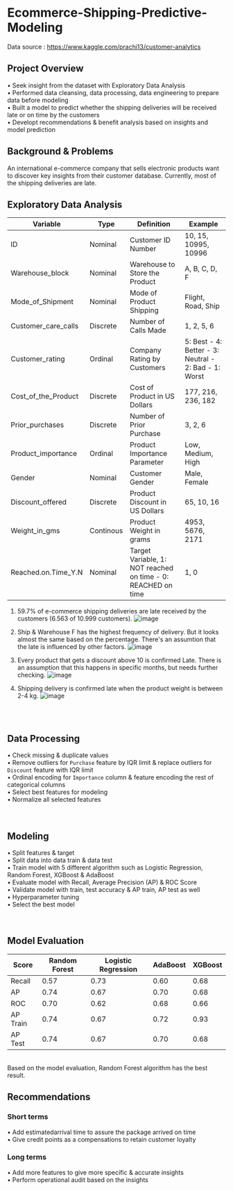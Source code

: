 # Ecommerce-Shipping-Predictive-Modeling
Data source : https://www.kaggle.com/prachi13/customer-analytics

## **Project Overview** 
• Seek insight from the dataset with Exploratory Data Analysis <br>
• Performed data cleansing, data processing, data engineering to prepare data before modeling <br>
• Built a model to predict whether the shipping deliveries will be received late or on time by the customers <br>
• Developt  recommendations & benefit analysis based on insights and model prediction 
<br>
## **Background & Problems**
An international e-commerce company that sells electronic products want to discover key insights from their customer database. Currently, most of the shipping deliveries are late. 
<br>
## **Exploratory Data Analysis**
| Variable | Type | Definition | Example |
| ----------- | ----------- | ----------- | ----------- |
| ID | Nominal | Customer ID Number | 10, 15, 10995, 10996
| Warehouse_block | Nominal | Warehouse to Store the Product | A, B, C, D, F
| Mode_of_Shipment | Nominal | Mode of Product Shipping | Flight, Road, Ship
| Customer_care_calls | Discrete | Number of Calls Made | 1, 2, 5, 6
| Customer_rating | Ordinal | Company Rating by Customers | 5: Best - 4: Better - 3: Neutral - 2: Bad - 1: Worst
| Cost_of_the_Product | Discrete | Cost of Product in US Dollars | 177, 216, 236, 182
| Prior_purchases | Discrete | Number of Prior Purchase | 3, 2, 6
| Product_importance | Ordinal | Product Importance Parameter | Low, Medium, High
| Gender | Nominal | Customer Gender | Male, Female
| Discount_offered | Discrete | Product Discount in US Dollars | 65, 10, 16
| Weight_in_gms | Continous | Product Weight in grams | 4953, 5676, 2171
| Reached.on.Time_Y.N | Nominal | Target Variable, 1: NOT reached on time - 0: REACHED on time | 1, 0

1. 59.7% of e-commerce shipping deliveries are late received by the customers (6.563 of 10.999 customers).
![image](https://user-images.githubusercontent.com/80570935/126962808-11ff1d40-e71b-4d71-b0ed-e561ae408e3a.png)

2. Ship & Warehouse F has the highest frequency of delivery. But it looks almost the same based on the percentage. There's an assumtion that the late is influenced by other factors.
![image](https://user-images.githubusercontent.com/80570935/126960264-5f61c973-91f9-4ab3-b1a3-ca4f236ec0a4.png)

3. Every product that gets a discount above 10 is confirmed Late. There is an assumption that this happens in specific months, but needs further checking. 
![image](https://user-images.githubusercontent.com/80570935/126960668-055ad318-7bd9-4674-a2c5-73211b8215e6.png)

4. Shipping delivery is confirmed late when the product weight is between 2-4 kg.
![image](https://user-images.githubusercontent.com/80570935/126961078-28049344-6c62-4168-b92e-c347c8b80930.png)

<br><br>
## **Data Processing**<br>
• Check missing & duplicate values<br>
• Remove outliers for `Purchase` feature by IQR limit & replace outliers for `Discount` feature with IQR limit<br>
• Ordinal encoding for `Importance` column & feature encoding the rest of categorical columns<br>
• Select best features for modeling<br>
• Normalize all selected features <br>
<br><br>
## **Modeling**<br>
• Split features & target<br>
• Split data into data train & data test<br>
• Train model with 5 different algorithm such as Logistic Regression, Random Forest, XGBoost & AdaBoost<br>
• Evaluate model with Recall, Average Precision (AP) & ROC Score<br>
• Validate model with train, test accuracy & AP train, AP test as well<br>
• Hyperparameter tuning<br>
• Select the best model<br>
<br><br>
## **Model Evaluation**
| Score | Random Forest | Logistic Regression | AdaBoost | XGBoost |
| ----------- | ----------- | ----------- | ----------- | ----------- |
| Recall | 0.57 | 0.73 | 0.60 | 0.68 |
| AP | 0.74 | 0.67 | 0.70 | 0.68 |
| ROC | 0.70 | 0.62 | 0.68 | 0.66 |
| AP Train | 0.74 | 0.67 | 0.72 | 0.93 |
| AP Test | 0.74 | 0.67 | 0.70 | 0.68 | 
<br> 
Based on the model evaluation, Random Forest algorithm has the best result.


## **Recommendations**<br>
### Short terms
• Add estimatedarrival time to assure the package arrived on time<br>
• Give credit points as a compensations to retain customer loyalty<br>
### Long terms
• Add more features to give more specific & accurate insights<br>
• Perform operational audit based on the insights<br>
